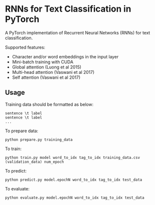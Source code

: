 # RNNs for Text Classification in PyTorch

A PyTorch implementation of Recurrent Neural Networks (RNNs) for text classification.

Supported features:
- Character and/or word embeddings in the input layer
- Mini-batch training with CUDA
- Global attention (Luong et al 2015)
- Multi-head attention (Vaswani et al 2017)
- Self attention (Vaswani et al 2017)

## Usage

Training data should be formatted as below:
```
sentence \t label
sentence \t label
...
```

To prepare data:
```
python prepare.py training_data
```

To train:
```
python train.py model word_to_idx tag_to_idx training_data.csv (validation_data) num_epoch
```

To predict:
```
python predict.py model.epochN word_to_idx tag_to_idx test_data
```

To evaluate:
```
python evaluate.py model.epochN word_to_idx tag_to_idx test_data
```
